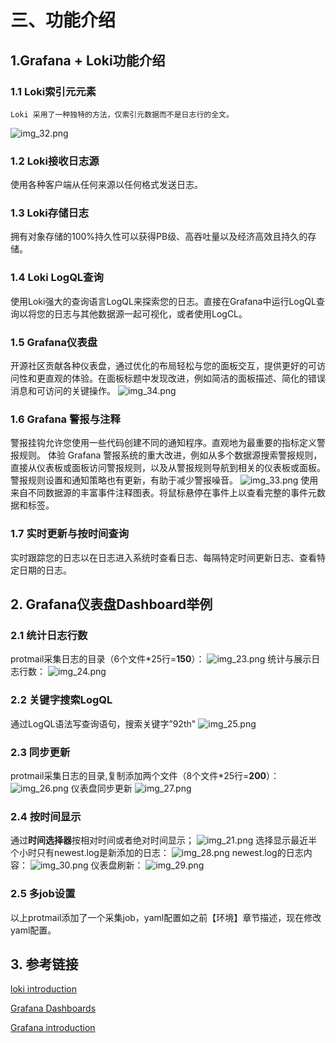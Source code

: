 # 三、功能介绍

## 1.Grafana + Loki功能介绍
### 1.1 Loki索引元元素
    Loki 采用了一种独特的方法，仅索引元数据而不是日志行的全文。
![img_32.png](img_32.png)

### 1.2 Loki接收日志源
使用各种客户端从任何来源以任何格式发送日志。

### 1.3 Loki存储日志
拥有对象存储的100%持久性可以获得PB级、高吞吐量以及经济高效且持久的存储。

### 1.4 Loki LogQL查询
使用Loki强大的查询语言LogQL来探索您的日志。直接在Grafana中运行LogQL查询以将您的日志与其他数据源一起可视化，或者使用LogCL。

### 1.5 Grafana仪表盘
开源社区贡献各种仪表盘，通过优化的布局轻松与您的面板交互，提供更好的可访问性和更直观的体验。在面板标题中发现改进，例如简洁的面板描述、简化的错误消息和可访问的关键操作。
![img_34.png](img_34.png)

### 1.6 Grafana 警报与注释
警报挂钩允许您使用一些代码创建不同的通知程序。直观地为最重要的指标定义警报规则。
体验 Grafana 警报系统的重大改进，例如从多个数据源搜索警报规则，直接从仪表板或面板访问警报规则，以及从警报规则导航到相关的仪表板或面板。警报规则设置和通知策略也有更新，有助于减少警报噪音。
![img_33.png](img_33.png)
使用来自不同数据源的丰富事件注释图表。将鼠标悬停在事件上以查看完整的事件元数据和标签。

### 1.7 实时更新与按时间查询
实时跟踪您的日志以在日志进入系统时查看日志、每隔特定时间更新日志、查看特定日期的日志。


## 2. Grafana仪表盘Dashboard举例
### 2.1 统计日志行数
protmail采集日志的目录（6个文件*25行=**150**）：
![img_23.png](img_23.png)
统计与展示日志行数：
![img_24.png](img_24.png)

### 2.2 关键字搜索LogQL
通过LogQL语法写查询语句，搜索关键字”92th"
![img_25.png](img_25.png)

### 2.3 同步更新
protmail采集日志的目录,复制添加两个文件（8个文件*25行=**200**）：
![img_26.png](img_26.png)
仪表盘同步更新
![img_27.png](img_27.png)

### 2.4 按时间显示
通过**时间选择器**按相对时间或者绝对时间显示；
![img_21.png](img_21.png)
选择显示最近半个小时只有newest.log是新添加的日志：
![img_28.png](img_28.png)
newest.log的日志内容：
![img_30.png](img_30.png)
仪表盘刷新：
![img_29.png](img_29.png)

### 2.5 多job设置
以上protmail添加了一个采集job，yaml配置如之前【环境】章节描述，现在修改yaml配置。


## 3. 参考链接
[loki introduction](https://grafana.com/oss/loki/)

[Grafana Dashboards](https://grafana.com/docs/grafana/latest/dashboards/use-dashboards/)

[Grafana introduction](https://grafana.com/docs/grafana/latest/introduction/)
